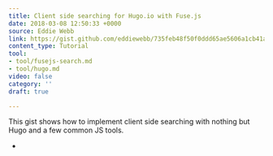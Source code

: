 ```yaml
---
title: Client side searching for Hugo.io with Fuse.js
date: 2018-03-08 12:50:33 +0000
source: Eddie Webb
link: https://gist.github.com/eddiewebb/735feb48f50f0ddd65ae5606a1cb41ae
content_type: Tutorial
tool:
- tool/fusejs-search.md
- tool/hugo.md
video: false
category: ''
draft: true

---
```

This gist shows how to implement client side searching with nothing but Hugo and a few common JS tools.

* 